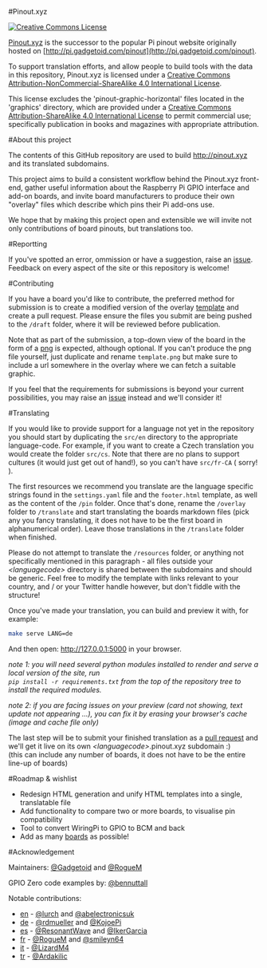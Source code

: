 #Pinout.xyz

<a rel="license" href="http://creativecommons.org/licenses/by-nc-sa/4.0/"><img alt="Creative Commons License" style="border-width:0" src="https://i.creativecommons.org/l/by-nc-sa/4.0/88x31.png" /></a>

[Pinout.xyz](http://pinout.xyz/) is the successor to the popular Pi pinout website originally hosted on [http://pi.gadgetoid.com/pinout](http://pi.gadgetoid.com/pinout).

To support translation efforts, and allow people to build tools with the data in this repository, Pinout.xyz is licensed under a [Creative Commons Attribution-NonCommercial-ShareAlike 4.0 International License](http://creativecommons.org/licenses/by-nc-sa/4.0/).

This license excludes the 'pinout-graphic-horizontal' files located in the 'graphics' directory, which are provided under a [Creative Commons Attribution-ShareAlike 4.0 International License](http://creativecommons.org/licenses/by-sa/4.0/) to permit commercial use; specifically publication in books and magazines with appropriate attribution.

#About this project

The contents of this GitHub repository are used to build http://pinout.xyz and its translated subdomains.

This project aims to build a consistent workflow behind the Pinout.xyz front-end, gather useful information about the Raspberry Pi GPIO interface and add-on boards, and invite board manufacturers to produce their own "overlay" files which describe which pins their Pi add-ons use.

We hope that by making this project open and extensible we will invite not only contributions of board pinouts, but translations too.

#Reportting

If you've spotted an error, ommission or have a suggestion, raise an [issue](https://github.com/Gadgetoid/Pinout.xyz/issues). Feedback on every aspect of the site or this repository is welcome!

#Contributing

If you have a board you'd like to contribute, the preferred method for submission is to create a modified version of the overlay [template](https://github.com/Gadgetoid/Pinout.xyz/blob/master/draft/overlay/template.md) and create a pull request. Please ensure the files you submit are being pushed to the `/draft` folder, where it will be reviewed before publication.

Note that as part of the submission, a top-down view of the board in the form of a [png](https://github.com/Gadgetoid/Pinout.xyz/blob/master/draft/overlay/template.png) is expected, although optional. If you can't produce the png file yourself, just duplicate and rename `template.png` but make sure to include a url somewhere in the overlay where we can fetch a suitable graphic.

If you feel that the requirements for submissions is beyond your current possibilities, you may raise an [issue](https://github.com/Gadgetoid/Pinout.xyz/issues) instead and we'll consider it!

#Translating

If you would like to provide support for a language not yet in the repository you should start by duplicating the `src/en` directory to the appropriate language-code. For example, if you want to create a Czech translation you would create the folder `src/cs`. Note that there are no plans to support cultures (it would just get out of hand!), so you can't have `src/fr-CA` ( sorry! ).

The first resources we recommend you translate are the language specific strings found in the `settings.yaml` file and the `footer.html` template, as well as the content of the `/pin` folder. Once that's done, rename the `/overlay` folder to `/translate` and start translating the boards markdown files (pick any you fancy translating, it does not have to be the first board in alphanumerical order). Leave those translations in the `/translate` folder when finished.

Please do not attempt to translate the `/resources` folder, or anything not specifically mentioned in this paragraph - all files outside your *&lt;languagecode&gt;* directory is shared between the subdomains and should be generic. Feel free to modify the template with links relevant to your country, and / or your Twitter handle however, but don't fiddle with the structure!

Once you've made your translation, you can build and preview it with, for example:

```bash
make serve LANG=de
```

And then open: http://127.0.0.1:5000 in your browser.

*note 1: you will need several python modules installed to render and serve a local version of the site, run*  
*`pip install -r requirements.txt` from the top of the repository tree to install the required modules.*

*note 2: if you are facing issues on your preview (card not showing, text update not appearing ...), you can fix it by erasing your browser's cache (image and cache file only)*

The last step will be to submit your finished translation as a [pull request](https://github.com/Gadgetoid/Pinout.xyz/pulls) and we'll get it live on its own *&lt;languagecode&gt;*.pinout.xyz subdomain :)  
(this can include any number of boards, it does not have to be the entire line-up of boards)

#Roadmap &amp; wishlist

* Redesign HTML generation and unify HTML templates into a single, translatable file
* Add functionality to compare two or more boards, to visualise pin compatibility
* Tool to convert WiringPi to GPIO to BCM and back
* Add as many [boards](http://pinout.xyz/boards) as possible!

#Acknowledgement

Maintainers: [@Gadgetoid](https://github.com/Gadgetoid) and [@RogueM](https://github.com/RogueM)

GPIO Zero code examples by: [@bennuttall](https://github.com/bennuttall)

Notable contributions:

* [en](http://pinout.xyz/) - [@lurch](https://github.com/lurch) and [@abelectronicsuk](https://github.com/abelectronicsuk)
* [de](http://de.pinout.xyz/) - [@rdmueller](https://github.com/rdmueller) and [@KojoePi](https://github.com/KojoePi)
* [es](http://es.pinout.xyz/) - [@ResonantWave](https://github.com/ResonantWave) and [@IkerGarcia](https://github.com/IkerGarcia)
* [fr](http://fr.pinout.xyz/) - [@RogueM](https://github.com/RogueM) and [@smileyn64](https://github.com/smileyn64)
* [it](http://it.pinout.xyz/) - [@LizardM4](https://github.com/LizardM4)
* [tr](http://tr.pinout.xyz/) - [@Ardakilic](https://github.com/Ardakilic)
